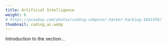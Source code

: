 ```yaml
---
title: Artificial Intelligence
weight: 6
# https://pixabay.com/photos/coding-computer-hacker-hacking-1841550/
thumbnail: coding_ai.webp
---
```


Introduction to the section...

